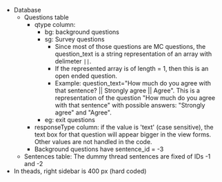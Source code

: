 * Database
	* Questions table
		* qtype column:
			* bg: background questions
			* sg: Survey questions
				* Since most of those questions are MC questions, the question_text is a string representation of an array with delimeter `||`.
				* If the represented array is of length = 1, then this is an open ended question.
				* Example: question_text="How much do you agree with that sentence? || Strongly agree || Agree". This is a representation of the question "How much do you agree with that sentence" with possible answers: "Strongly agree" and "Agree".
			* eg: exit questions
		* responseType column: if the value is 'text' (case sensitive), the text box for that question will appear bigger in the view forms. Other values are not handled in the code.
		* Background questions have sentence_id = -3
	* Sentences table: The dummy thread sentences are fixed of IDs -1 and -2
* In theads, right sidebar is 400 px (hard coded)